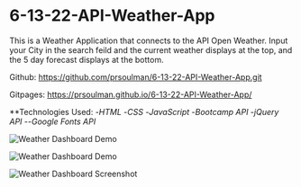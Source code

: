 # 6-13-22-API-Weather-App

This is a Weather Application that connects to the API Open Weather. Input your City in the search feild and the current weather displays at the top, and the 5 day forecast displays at the bottom.

Github: https://github.com/prsoulman/6-13-22-API-Weather-App.git

Gitpages: https://prsoulman.github.io/6-13-22-API-Weather-App/

**Technologies Used:
-*HTML*
-*CSS*
-*JavaScript*
-*Bootcamp API*
-*jQuery API*
--*Google Fonts API*


![Weather Dashboard Demo](./Weather_Dashboard_%Jun%16,%2022%11_03%AM.gif)

![Weather Dashboard Demo](./Weather_Dashboard_2_Jun%16,%2022%11_07%AM.gif)

![Weather Dashboard Screenshot](./Screenshot%2022-06-16%112824.png)


